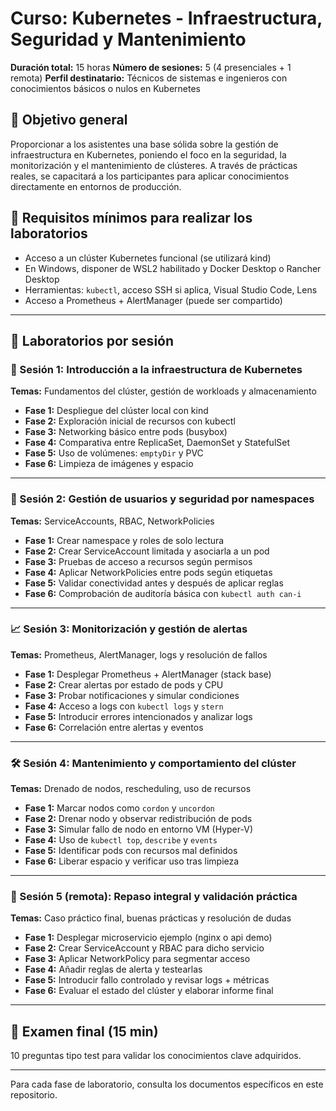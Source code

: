 # Curso: Kubernetes - Infraestructura, Seguridad y Mantenimiento

**Duración total:** 15 horas
**Número de sesiones:** 5 (4 presenciales + 1 remota)
**Perfil destinatario:** Técnicos de sistemas e ingenieros con conocimientos básicos o nulos en Kubernetes

## 🎯 Objetivo general

Proporcionar a los asistentes una base sólida sobre la gestión de infraestructura en Kubernetes, poniendo el foco en la seguridad, la monitorización y el mantenimiento de clústeres. A través de prácticas reales, se capacitará a los participantes para aplicar conocimientos directamente en entornos de producción.

## 🧰 Requisitos mínimos para realizar los laboratorios

* Acceso a un clúster Kubernetes funcional (se utilizará kind)
* En Windows, disponer de WSL2 habilitado y Docker Desktop o Rancher Desktop
* Herramientas: `kubectl`, acceso SSH si aplica, Visual Studio Code, Lens
* Acceso a Prometheus + AlertManager (puede ser compartido)

---

## 🧪 Laboratorios por sesión

### 🧭 Sesión 1: Introducción a la infraestructura de Kubernetes

**Temas:** Fundamentos del clúster, gestión de workloads y almacenamiento

* **Fase 1:** Despliegue del clúster local con kind
* **Fase 2:** Exploración inicial de recursos con kubectl
* **Fase 3:** Networking básico entre pods (busybox)
* **Fase 4:** Comparativa entre ReplicaSet, DaemonSet y StatefulSet
* **Fase 5:** Uso de volúmenes: `emptyDir` y PVC
* **Fase 6:** Limpieza de imágenes y espacio

---

### 🔐 Sesión 2: Gestión de usuarios y seguridad por namespaces

**Temas:** ServiceAccounts, RBAC, NetworkPolicies

* **Fase 1:** Crear namespace y roles de solo lectura
* **Fase 2:** Crear ServiceAccount limitada y asociarla a un pod
* **Fase 3:** Pruebas de acceso a recursos según permisos
* **Fase 4:** Aplicar NetworkPolicies entre pods según etiquetas
* **Fase 5:** Validar conectividad antes y después de aplicar reglas
* **Fase 6:** Comprobación de auditoría básica con `kubectl auth can-i`

---

### 📈 Sesión 3: Monitorización y gestión de alertas

**Temas:** Prometheus, AlertManager, logs y resolución de fallos

* **Fase 1:** Desplegar Prometheus + AlertManager (stack base)
* **Fase 2:** Crear alertas por estado de pods y CPU
* **Fase 3:** Probar notificaciones y simular condiciones
* **Fase 4:** Acceso a logs con `kubectl logs` y `stern`
* **Fase 5:** Introducir errores intencionados y analizar logs
* **Fase 6:** Correlación entre alertas y eventos

---

### 🛠️ Sesión 4: Mantenimiento y comportamiento del clúster

**Temas:** Drenado de nodos, rescheduling, uso de recursos

* **Fase 1:** Marcar nodos como `cordon` y `uncordon`
* **Fase 2:** Drenar nodo y observar redistribución de pods
* **Fase 3:** Simular fallo de nodo en entorno VM (Hyper-V)
* **Fase 4:** Uso de `kubectl top`, `describe` y `events`
* **Fase 5:** Identificar pods con recursos mal definidos
* **Fase 6:** Liberar espacio y verificar uso tras limpieza

---

### 🧪 Sesión 5 (remota): Repaso integral y validación práctica

**Temas:** Caso práctico final, buenas prácticas y resolución de dudas

* **Fase 1:** Desplegar microservicio ejemplo (nginx o api demo)
* **Fase 2:** Crear ServiceAccount y RBAC para dicho servicio
* **Fase 3:** Aplicar NetworkPolicy para segmentar acceso
* **Fase 4:** Añadir reglas de alerta y testearlas
* **Fase 5:** Introducir fallo controlado y revisar logs + métricas
* **Fase 6:** Evaluar el estado del clúster y elaborar informe final

---

## 📝 Examen final (15 min)

10 preguntas tipo test para validar los conocimientos clave adquiridos.

---

Para cada fase de laboratorio, consulta los documentos específicos en este repositorio.

